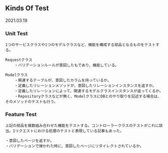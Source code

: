 ## Kinds Of Test
2021.03.19

### Unit Test
```
1つのサービスクラスや1つのモデルクラスなど、機能を構成する部品となるものをテストする。

Requestクラス
    ・バリデーションルールが意図したもであり、機能している。

Modelクラス
    ・関連するテーブルが、意図したカラムを持っているか。
    ・定義したリレーションメソッドが、意図したリレーションインスタンスを返すか。
    ・定義したリレーションによって、関連するモデルクラスインスタンスが返ってくるか。
    ・Repositoryクラスなどが無く、ModelクラスにDBとのやり取りを記述する場合は、そのメソッドのテストも行う。
```

### Feature Test
```
上記の部品を複数組み合わせた機能をテストする。コントローラークラスのテストがこれに該当。1リクエストにおける処理のテストと表現している記事もあった。

・意図したページを返すか。
・バリデーションで弾かれた時に、意図したページにリダイレクトされているか。
```

